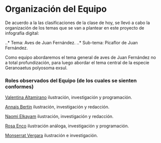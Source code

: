 # Organización del Equipo 

De acuerdo a la las clasificaciones de la clase de hoy, se llevó a cabo la organización de los temas que se van a plantear en este proyecto de infografía digital:

..* Tema: Aves de Juan Fernández.
..* Sub-tema: Picaflor de Juan Fernández. 

Como equipo abordaremos el tema general de aves de Juan Fernández no a total profundización, para luego abordar el tema central de la especie Geranoaetus polyosoma exsul. 

### Roles observados del Equipo (de los cuales se sienten conformes)

  [Valentina Altamirano](https://github.com/Vale-Altamirano) ilustración, investigación y programación.

[Annais Bertin](https://github.com/annais-bj) ilustración, investigación y redacción.

[Naomi Elkayam](https://github.com/nelkayam) ilustración, investigación y redacción.

[Rosa Enco](https://github.com/Rosa-Enco) ilustración análoga, investigación y programación.

[Monserrat Vergara](https://github.com/monchiVergara) ilustración e investigación.
